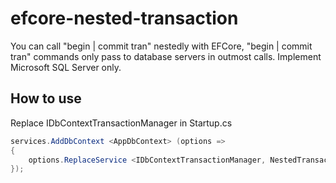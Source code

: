 # efcore-nested-transaction
You can call "begin | commit tran" nestedly with EFCore, "begin | commit tran" commands only pass to database servers in outmost calls.
Implement Microsoft SQL Server only.
## How to use
Replace IDbContextTransactionManager in Startup.cs
```csharp
services.AddDbContext <AppDbContext> (options =>
{
    options.ReplaceService <IDbContextTransactionManager, NestedTransactionManager>();
});
```
